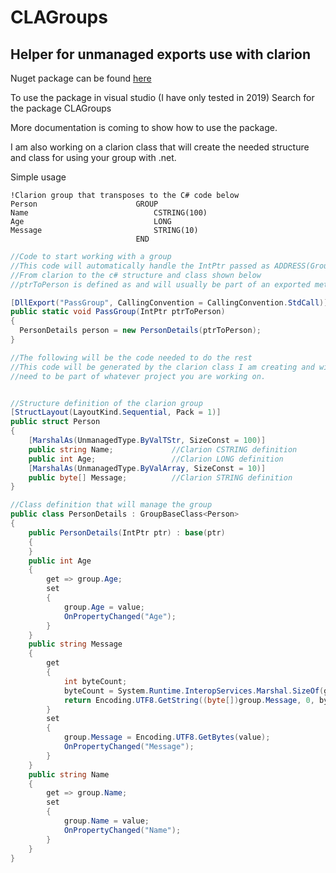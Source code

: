 # CLAGroups

## Helper for unmanaged exports use with clarion

Nuget package can be found [here](http://https://www.nuget.org/packages/ClaGroups "here") 

To use the package in visual studio (I have only tested in 2019) Search for the package CLAGroups

More documentation is coming to show how to use the package.

I am also working on a clarion class that will create the needed structure and class for using your group with .net.

Simple usage
```clarion
!Clarion group that transposes to the C# code below
Person                      GROUP
Name                            CSTRING(100)
Age                             LONG
Message                         STRING(10)
                            END
```                            
```csharp
//Code to start working with a group
//This code will automatically handle the IntPtr passed as ADDRESS(Group)
//From clarion to the c# structure and class shown below
//ptrToPerson is defined as and will usually be part of an exported method

[DllExport("PassGroup", CallingConvention = CallingConvention.StdCall)]
public static void PassGroup(IntPtr ptrToPerson)
{
  PersonDetails person = new PersonDetails(ptrToPerson);
}

//The following will be the code needed to do the rest
//This code will be generated by the clarion class I am creating and will
//need to be part of whatever project you are working on.


//Structure definition of the clarion group
[StructLayout(LayoutKind.Sequential, Pack = 1)]
public struct Person
{
    [MarshalAs(UnmanagedType.ByValTStr, SizeConst = 100)]
    public string Name;             //Clarion CSTRING definition
    public int Age;                 //Clarion LONG definition
    [MarshalAs(UnmanagedType.ByValArray, SizeConst = 10)]
    public byte[] Message;          //Clarion STRING definition
}

//Class definition that will manage the group
public class PersonDetails : GroupBaseClass<Person>
{
    public PersonDetails(IntPtr ptr) : base(ptr)
    {
    }
    public int Age
    {
        get => group.Age;
        set
        {
            group.Age = value;
            OnPropertyChanged("Age");
        }
    }
    public string Message
    {
        get
        {
            int byteCount;
            byteCount = System.Runtime.InteropServices.Marshal.SizeOf(group.Message);
            return Encoding.UTF8.GetString((byte[])group.Message, 0, byteCount);
        }
        set
        {
            group.Message = Encoding.UTF8.GetBytes(value);
            OnPropertyChanged("Message");
        }
    }
    public string Name
    {
        get => group.Name;
        set
        {
            group.Name = value;
            OnPropertyChanged("Name");
        }
    }
}
